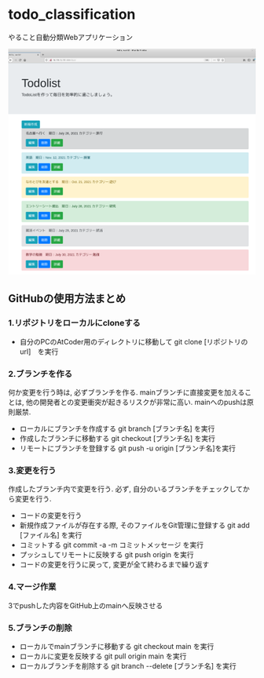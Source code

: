 # todo_classification
やること自動分類Webアプリケーション
<p align="center">
<img src='imgs/todo_list.png' width="1000px"/>


## GitHubの使用方法まとめ
### 1.リポジトリをローカルにcloneする
   - 自分のPCのAtCoder用のディレクトリに移動して git clone [リポジトリのurl]　を実行

### 2.ブランチを作る
何か変更を行う時は, 必ずブランチを作る.
mainブランチに直接変更を加えることは, 他の開発者との変更衝突が起きるリスクが非常に高い.
mainへのpushは原則厳禁.
   - ローカルにブランチを作成する git branch [ブランチ名] を実行
   - 作成したブランチに移動する git checkout [ブランチ名] を実行
   - リモートにブランチを登録する git push -u origin [ブランチ名]を実行

### 3.変更を行う
作成したブランチ内で変更を行う.
必ず, 自分のいるブランチをチェックしてから変更を行う.
   - コードの変更を行う
   - 新規作成ファイルが存在する際, そのファイルをGit管理に登録する git add [ファイル名] を実行
   - コミットする git commit -a -m コミットメッセージ を実行
   - プッシュしてリモートに反映する git push origin を実行
   - コードの変更を行うに戻って, 変更が全て終わるまで繰り返す


### 4.マージ作業
3でpushした内容をGitHub上のmainへ反映させる


### 5.ブランチの削除
   - ローカルでmainブランチに移動する git checkout main を実行
   - ローカルに変更を反映する git pull origin main を実行
   - ローカルブランチを削除する git branch --delete [ブランチ名] を実行
